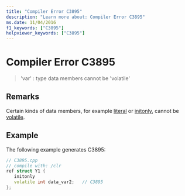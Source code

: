 ```yaml
---
title: "Compiler Error C3895"
description: "Learn more about: Compiler Error C3895"
ms.date: 11/04/2016
f1_keywords: ["C3895"]
helpviewer_keywords: ["C3895"]
---
```

# Compiler Error C3895

> 'var' : type data members cannot be 'volatile'

## Remarks

Certain kinds of data members, for example [literal](../../extensions/literal-cpp-component-extensions.md) or [initonly](../../dotnet/initonly-cpp-cli.md), cannot be [volatile](../../cpp/volatile-cpp.md).

## Example

The following example generates C3895:

```cpp
// C3895.cpp
// compile with: /clr
ref struct Y1 {
   initonly
   volatile int data_var2;   // C3895
};
```
